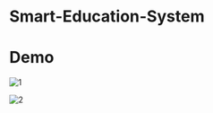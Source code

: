 # Smart-Education-System

<h1>Demo </h1>

![1](https://user-images.githubusercontent.com/72031196/231983146-503ede70-2c2f-4f6f-a094-6a611ee04552.png)

![2](https://user-images.githubusercontent.com/72031196/231983293-39f12d55-f879-48eb-9628-206977022357.png)


